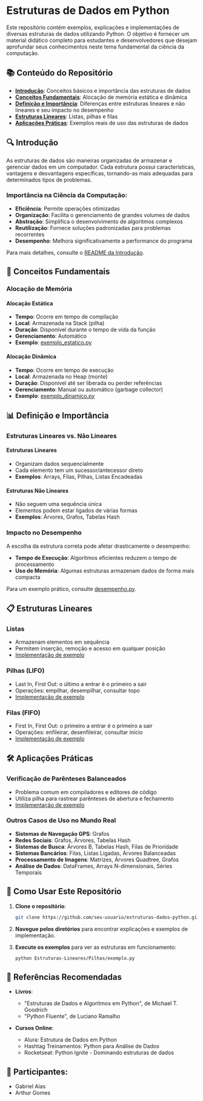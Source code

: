 # Estruturas de Dados em Python

Este repositório contém exemplos, explicações e implementações de diversas estruturas de dados utilizando Python. O objetivo é fornecer um material didático completo para estudantes e desenvolvedores que desejam aprofundar seus conhecimentos neste tema fundamental da ciência da computação.

## 📚 Conteúdo do Repositório

- **[Introdução](#introdução)**: Conceitos básicos e importância das estruturas de dados
- **[Conceitos Fundamentais](#conceitos-fundamentais)**: Alocação de memória estática e dinâmica
- **[Definição e Importância](#definição-e-importância)**: Diferenças entre estruturas lineares e não lineares e seu impacto no desempenho
- **[Estruturas Lineares](#estruturas-lineares)**: Listas, pilhas e filas
- **[Aplicações Práticas](#aplicações-práticas)**: Exemplos reais de uso das estruturas de dados

## 🔍 Introdução

As estruturas de dados são maneiras organizadas de armazenar e gerenciar dados em um computador. Cada estrutura possui características, vantagens e desvantagens específicas, tornando-as mais adequadas para determinados tipos de problemas.

### Importância na Ciência da Computação:

- **Eficiência**: Permite operações otimizadas
- **Organização**: Facilita o gerenciamento de grandes volumes de dados
- **Abstração**: Simplifica o desenvolvimento de algoritmos complexos
- **Reutilização**: Fornece soluções padronizadas para problemas recorrentes
- **Desempenho**: Melhora significativamente a performance do programa

Para mais detalhes, consulte o [README da Introdução](./Introdução/README.md).

## 🧠 Conceitos Fundamentais

### Alocação de Memória

#### Alocação Estática
- **Tempo**: Ocorre em tempo de compilação
- **Local**: Armazenada na Stack (pilha)
- **Duração**: Disponível durante o tempo de vida da função
- **Gerenciamento**: Automático
- **Exemplo**: [exemplo_estatico.py](./Conceitos-Fundamentais/Alocação-Estática/exemplo_estatico.py)

#### Alocação Dinâmica
- **Tempo**: Ocorre em tempo de execução
- **Local**: Armazenada no Heap (monte)
- **Duração**: Disponível até ser liberada ou perder referências
- **Gerenciamento**: Manual ou automático (garbage collector)
- **Exemplo**: [exemplo_dinamico.py](./Conceitos-Fundamentais/Alocação-Dinâmica/exemplo_dinamico.py)

## 📊 Definição e Importância

### Estruturas Lineares vs. Não Lineares

#### Estruturas Lineares
- Organizam dados sequencialmente
- Cada elemento tem um sucessor/antecessor direto
- **Exemplos**: Arrays, Filas, Pilhas, Listas Encadeadas

#### Estruturas Não Lineares
- Não seguem uma sequência única
- Elementos podem estar ligados de várias formas
- **Exemplos**: Árvores, Grafos, Tabelas Hash

### Impacto no Desempenho

A escolha da estrutura correta pode afetar drasticamente o desempenho:
- **Tempo de Execução**: Algoritmos eficientes reduzem o tempo de processamento
- **Uso de Memória**: Algumas estruturas armazenam dados de forma mais compacta

Para um exemplo prático, consulte [desempenho.py](./Definição-Importância/desempenho.py).

## 📋 Estruturas Lineares

### Listas
- Armazenam elementos em sequência
- Permitem inserção, remoção e acesso em qualquer posição
- [Implementação de exemplo](./Estruturas-Lineares/Listas/exemplo.py)

### Pilhas (LIFO)
- Last In, First Out: o último a entrar é o primeiro a sair
- Operações: empilhar, desempilhar, consultar topo
- [Implementação de exemplo](./Estruturas-Lineares/Pilhas/exemplo.py)

### Filas (FIFO)
- First In, First Out: o primeiro a entrar é o primeiro a sair
- Operações: enfileirar, desenfileirar, consultar início
- [Implementação de exemplo](./Estruturas-Lineares/Filas/exemplo.py)

## 🛠️ Aplicações Práticas

### Verificação de Parênteses Balanceados
- Problema comum em compiladores e editores de código
- Utiliza pilha para rastrear parênteses de abertura e fechamento
- [Implementação de exemplo](./Introdução/Aplicação-Prática/checaParenteses.py)

### Outros Casos de Uso no Mundo Real
- **Sistemas de Navegação GPS**: Grafos
- **Redes Sociais**: Grafos, Árvores, Tabelas Hash
- **Sistemas de Busca**: Árvores B, Tabelas Hash, Filas de Prioridade
- **Sistemas Bancários**: Filas, Listas Ligadas, Árvores Balanceadas
- **Processamento de Imagens**: Matrizes, Árvores Quadtree, Grafos
- **Análise de Dados**: DataFrames, Arrays N-dimensionais, Séries Temporais

## 🚀 Como Usar Este Repositório

1. **Clone o repositório**:
   ```bash
   git clone https://github.com/seu-usuario/estruturas-dados-python.git
   ```

2. **Navegue pelos diretórios** para encontrar explicações e exemplos de implementação.

3. **Execute os exemplos** para ver as estruturas em funcionamento:
   ```bash
   python Estruturas-Lineares/Pilhas/exemplo.py
   ```

## 📘 Referências Recomendadas

- **Livros**:
  - "Estruturas de Dados e Algoritmos em Python", de Michael T. Goodrich
  - "Python Fluente", de Luciano Ramalho

- **Cursos Online**:
  - Alura: Estrutura de Dados em Python
  - Hashtag Treinamentos: Python para Análise de Dados
  - Rocketseat: Python Ignite - Dominando estruturas de dados

## 🤝 Participantes:

- Gabriel Aías
- Arthur Gomes
